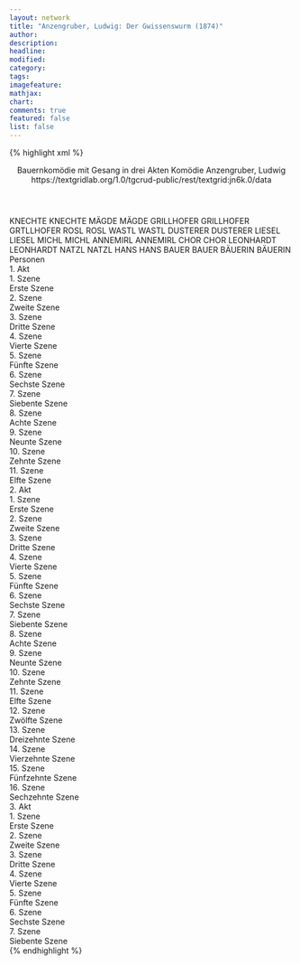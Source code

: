 ```yaml
---
layout: network
title: "Anzengruber, Ludwig: Der Gwissenswurm (1874)"
author:
description:
headline:
modified:
category:
tags:
imagefeature:
mathjax:
chart:
comments: true
featured: false
list: false
---
```

{% highlight xml %}
<?xml-model href="https://raw.githubusercontent.com/DLiNa/project/master/rules/lina.rnc"?><?xml-model href="https://raw.githubusercontent.com/DLiNa/project/master/rules/lina.sch"?>
<play xmlns="http://lina.digital">
  <header>
    <title>Der Gwissenswurm</title>
  	<subtitle>Bauernkomödie mit Gesang in drei Akten</subtitle>
  	<genretitle>Komödie</genretitle>
    <author>Anzengruber, Ludwig</author>
  	<date when="1874" type="print"/>
  	<date when="1874" type="premiere"/>
  	<source>https://textgridlab.org/1.0/tgcrud-public/rest/textgrid:jn6k.0/data</source>
  </header>
  <personae>
    <character>
      <name>KNECHTE</name>
      <alias xml:id="knechte">
        <name>KNECHTE</name>
      </alias>
    </character>
    <character>
      <name>MÄGDE</name>
      <alias xml:id="mägde">
        <name>MÄGDE</name>
      </alias>
    </character>
    <character>
      <name>GRILLHOFER</name>
      <alias xml:id="grillhofer">
        <name>GRILLHOFER</name>
      </alias>
    	<alias xml:id="grtllhofer">
    		<name>GRTLLHOFER</name>
    	</alias>
    </character>
    <character>
      <name>ROSL</name>
      <alias xml:id="rosl">
        <name>ROSL</name>
      </alias>
    </character>
    <character>
      <name>WASTL</name>
      <alias xml:id="wastl">
        <name>WASTL</name>
      </alias>
    </character>
    <character>
      <name>DUSTERER</name>
      <alias xml:id="dusterer">
        <name>DUSTERER</name>
      </alias>
    </character>
    <character>
      <name>LIESEL</name>
      <alias xml:id="liesel">
        <name>LIESEL</name>
      </alias>
    </character>
    <character>
      <name>MICHL</name>
      <alias xml:id="michl">
        <name>MICHL</name>
      </alias>
    </character>
    <character>
      <name>ANNEMIRL</name>
      <alias xml:id="annemirl">
        <name>ANNEMIRL</name>
      </alias>
    </character>
    <character>
      <name>CHOR</name>
      <alias xml:id="chor">
        <name>CHOR</name>
      </alias>
    </character>
    <character>
      <name>LEONHARDT</name>
      <alias xml:id="leonhardt">
        <name>LEONHARDT</name>
      </alias>
    </character>
    <character>
      <name>NATZL</name>
      <alias xml:id="natzl">
        <name>NATZL</name>
      </alias>
    </character>
    <character>
      <name>HANS</name>
      <alias xml:id="hans">
        <name>HANS</name>
      </alias>
    </character>
    <character>
      <name>BAUER</name>
      <alias xml:id="bauer">
        <name>BAUER</name>
      </alias>
    </character>
    <character>
      <name>BÄUERIN</name>
      <alias xml:id="bäuerin">
        <name>BÄUERIN</name>
      </alias>
    </character>
  </personae>
  <text>
    <div>
      <head>Personen</head>
    </div>
    <div>
      <head>1. Akt</head>
      <div>
        <head>1. Szene</head>
        <div>
          <head>Erste Szene</head>
          <sp who="#knechte">
            <amount n="1" unit="speech_acts"/>
            <amount n="19" unit="words"/>
            <amount n="4" unit="lines"/>
            <amount n="103" unit="chars"/>
          </sp>
          <sp who="#mägde">
            <amount n="1" unit="speech_acts"/>
            <amount n="20" unit="words"/>
            <amount n="4" unit="lines"/>
            <amount n="90" unit="chars"/>
          </sp>
          <sp who="#knechte #mägde">
            <amount n="1" unit="speech_acts"/>
            <amount n="1" unit="words"/>
            <amount n="1" unit="lines"/>
            <amount n="10" unit="chars"/>
          </sp>
        </div>
      </div>
      <div>
        <head>2. Szene</head>
        <div>
          <head>Zweite Szene</head>
          <sp who="#grillhofer">
            <amount n="5" unit="speech_acts"/>
            <amount n="93" unit="words"/>
            <amount n="4" unit="lines"/>
            <amount n="472" unit="chars"/>
          </sp>
          <sp who="#rosl">
            <amount n="5" unit="speech_acts"/>
            <amount n="55" unit="words"/>
            <amount n="5" unit="lines"/>
            <amount n="297" unit="chars"/>
          </sp>
        </div>
      </div>
      <div>
        <head>3. Szene</head>
        <div>
          <head>Dritte Szene</head>
          <sp who="#wastl">
            <amount n="5" unit="speech_acts"/>
            <amount n="204" unit="words"/>
            <amount n="2" unit="lines"/>
            <amount n="1029" unit="chars"/>
          </sp>
          <sp who="#grillhofer">
            <amount n="7" unit="speech_acts"/>
            <amount n="322" unit="words"/>
            <amount n="3" unit="lines"/>
            <amount n="1566" unit="chars"/>
          </sp>
          <sp who="#rosl">
            <amount n="5" unit="speech_acts"/>
            <amount n="40" unit="words"/>
            <amount n="5" unit="lines"/>
            <amount n="218" unit="chars"/>
          </sp>
        </div>
      </div>
      <div>
        <head>4. Szene</head>
        <div>
          <head>Vierte Szene</head>
          <sp who="#grillhofer">
            <amount n="12" unit="speech_acts"/>
            <amount n="367" unit="words"/>
            <amount n="7" unit="lines"/>
            <amount n="1859" unit="chars"/>
          </sp>
          <sp who="#wastl">
            <amount n="12" unit="speech_acts"/>
            <amount n="395" unit="words"/>
            <amount n="7" unit="lines"/>
            <amount n="2041" unit="chars"/>
          </sp>
        </div>
      </div>
      <div>
        <head>5. Szene</head>
        <div>
          <head>Fünfte Szene</head>
          <sp who="#dusterer">
            <amount n="4" unit="speech_acts"/>
            <amount n="126" unit="words"/>
            <amount n="2" unit="lines"/>
            <amount n="713" unit="chars"/>
          </sp>
          <sp who="#wastl">
            <amount n="6" unit="speech_acts"/>
            <amount n="90" unit="words"/>
            <amount n="5" unit="lines"/>
            <amount n="441" unit="chars"/>
          </sp>
          <sp who="#grillhofer">
            <amount n="6" unit="speech_acts"/>
            <amount n="66" unit="words"/>
            <amount n="5" unit="lines"/>
            <amount n="328" unit="chars"/>
          </sp>
        </div>
      </div>
      <div>
        <head>6. Szene</head>
        <div>
          <head>Sechste Szene</head>
          <sp who="#dusterer">
            <amount n="8" unit="speech_acts"/>
            <amount n="235" unit="words"/>
            <amount n="3" unit="lines"/>
            <amount n="1258" unit="chars"/>
          </sp>
          <sp who="#grillhofer">
            <amount n="7" unit="speech_acts"/>
            <amount n="110" unit="words"/>
            <amount n="6" unit="lines"/>
            <amount n="608" unit="chars"/>
          </sp>
        </div>
      </div>
      <div>
        <head>7. Szene</head>
        <div>
          <head>Siebente Szene</head>
          <sp who="#rosl">
            <amount n="3" unit="speech_acts"/>
            <amount n="13" unit="words"/>
            <amount n="3" unit="lines"/>
            <amount n="67" unit="chars"/>
          </sp>
          <sp who="#dusterer">
            <amount n="2" unit="speech_acts"/>
            <amount n="61" unit="words"/>
            <amount n="1" unit="lines"/>
            <amount n="299" unit="chars"/>
          </sp>
        </div>
      </div>
      <div>
        <head>8. Szene</head>
        <div>
          <head>Achte Szene</head>
          <sp who="#dusterer">
            <amount n="20" unit="speech_acts"/>
            <amount n="1230" unit="words"/>
            <amount n="12" unit="lines"/>
            <amount n="6508" unit="chars"/>
          </sp>
          <sp who="#grillhofer">
            <amount n="19" unit="speech_acts"/>
            <amount n="461" unit="words"/>
            <amount n="13" unit="lines"/>
            <amount n="2305" unit="chars"/>
          </sp>
        </div>
      </div>
      <div>
        <head>9. Szene</head>
        <div>
          <head>Neunte Szene</head>
        </div>
      </div>
      <div>
        <head>10. Szene</head>
        <div>
          <head>Zehnte Szene</head>
          <sp who="#wastl">
            <amount n="53" unit="speech_acts"/>
            <amount n="995" unit="words"/>
            <amount n="39" unit="lines"/>
            <amount n="4860" unit="chars"/>
          </sp>
          <sp who="#liesel">
            <amount n="52" unit="speech_acts"/>
            <amount n="667" unit="words"/>
            <amount n="41" unit="lines"/>
            <amount n="3344" unit="chars"/>
          </sp>
        </div>
      </div>
      <div>
        <head>11. Szene</head>
        <div>
          <head>Elfte Szene</head>
          <sp who="#michl">
            <amount n="2" unit="speech_acts"/>
            <amount n="13" unit="words"/>
            <amount n="2" unit="lines"/>
            <amount n="80" unit="chars"/>
          </sp>
          <sp who="#wastl">
            <amount n="7" unit="speech_acts"/>
            <amount n="84" unit="words"/>
            <amount n="6" unit="lines"/>
            <amount n="411" unit="chars"/>
          </sp>
          <sp who="#annemirl">
            <amount n="2" unit="speech_acts"/>
            <amount n="30" unit="words"/>
            <amount n="1" unit="lines"/>
            <amount n="152" unit="chars"/>
          </sp>
          <sp who="#rosl">
            <amount n="5" unit="speech_acts"/>
            <amount n="98" unit="words"/>
            <amount n="3" unit="lines"/>
            <amount n="494" unit="chars"/>
          </sp>
          <sp who="#liesel">
            <amount n="8" unit="speech_acts"/>
            <amount n="286" unit="words"/>
            <amount n="30" unit="lines"/>
            <amount n="1352" unit="chars"/>
          </sp>
          <sp who="#chor">
            <amount n="1" unit="speech_acts"/>
            <amount n="46" unit="words"/>
            <amount n="8" unit="lines"/>
            <amount n="212" unit="chars"/>
          </sp>
        </div>
      </div>
    </div>
    <div>
      <head>2. Akt</head>
      <div>
        <head>1. Szene</head>
        <div>
          <head>Erste Szene</head>
          <sp who="#dusterer">
            <amount n="9" unit="speech_acts"/>
            <amount n="469" unit="words"/>
            <amount n="2" unit="lines"/>
            <amount n="2350" unit="chars"/>
          </sp>
          <sp who="#grillhofer">
            <amount n="8" unit="speech_acts"/>
            <amount n="66" unit="words"/>
            <amount n="7" unit="lines"/>
            <amount n="324" unit="chars"/>
          </sp>
        </div>
      </div>
      <div>
        <head>2. Szene</head>
        <div>
          <head>Zweite Szene</head>
          <sp who="#wastl">
            <amount n="2" unit="speech_acts"/>
            <amount n="20" unit="words"/>
            <amount n="2" unit="lines"/>
            <amount n="101" unit="chars"/>
          </sp>
          <sp who="#grillhofer">
            <amount n="3" unit="speech_acts"/>
            <amount n="81" unit="words"/>
            <amount n="2" unit="lines"/>
            <amount n="389" unit="chars"/>
          </sp>
          <sp who="#liesel">
            <amount n="1" unit="speech_acts"/>
            <amount n="41" unit="words"/>
            <amount n="189" unit="chars"/>
          </sp>
        </div>
      </div>
      <div>
        <head>3. Szene</head>
        <div>
          <head>Dritte Szene</head>
          <sp who="#grillhofer">
            <amount n="9" unit="speech_acts"/>
            <amount n="125" unit="words"/>
            <amount n="7" unit="lines"/>
            <amount n="616" unit="chars"/>
          </sp>
          <sp who="#liesel">
            <amount n="9" unit="speech_acts"/>
            <amount n="84" unit="words"/>
            <amount n="6" unit="lines"/>
            <amount n="521" unit="chars"/>
          </sp>
        </div>
      </div>
      <div>
        <head>4. Szene</head>
        <div>
          <head>Vierte Szene</head>
          <sp who="#grillhofer">
            <amount n="29" unit="speech_acts"/>
            <amount n="1090" unit="words"/>
            <amount n="20" unit="lines"/>
            <amount n="5529" unit="chars"/>
          </sp>
          <sp who="#liesel">
            <amount n="21" unit="speech_acts"/>
            <amount n="711" unit="words"/>
            <amount n="19" unit="lines"/>
            <amount n="3623" unit="chars"/>
          </sp>
          <sp who="#wastl">
            <amount n="16" unit="speech_acts"/>
            <amount n="211" unit="words"/>
            <amount n="13" unit="lines"/>
            <amount n="1081" unit="chars"/>
          </sp>
          <sp who="#dusterer">
            <amount n="12" unit="speech_acts"/>
            <amount n="330" unit="words"/>
            <amount n="7" unit="lines"/>
            <amount n="1655" unit="chars"/>
          </sp>
        </div>
      </div>
      <div>
        <head>5. Szene</head>
        <div>
          <head>Fünfte Szene</head>
          <sp who="#dusterer">
            <amount n="4" unit="speech_acts"/>
            <amount n="185" unit="words"/>
            <amount n="1" unit="lines"/>
            <amount n="899" unit="chars"/>
          </sp>
          <sp who="#grillhofer">
            <amount n="2" unit="speech_acts"/>
            <amount n="35" unit="words"/>
            <amount n="1" unit="lines"/>
            <amount n="173" unit="chars"/>
          </sp>
          <sp who="#grtllhofer">
            <amount n="1" unit="speech_acts"/>
            <amount n="43" unit="words"/>
            <amount n="189" unit="chars"/>
          </sp>
        </div>
      </div>
      <div>
        <head>6. Szene</head>
        <div>
          <head>Sechste Szene</head>
          <sp who="#leonhardt">
            <amount n="17" unit="speech_acts"/>
            <amount n="368" unit="words"/>
            <amount n="9" unit="lines"/>
            <amount n="1935" unit="chars"/>
          </sp>
          <sp who="#dusterer">
            <amount n="8" unit="speech_acts"/>
            <amount n="43" unit="words"/>
            <amount n="8" unit="lines"/>
            <amount n="205" unit="chars"/>
          </sp>
          <sp who="#grillhofer">
            <amount n="8" unit="speech_acts"/>
            <amount n="133" unit="words"/>
            <amount n="7" unit="lines"/>
            <amount n="677" unit="chars"/>
          </sp>
        </div>
      </div>
      <div>
        <head>7. Szene</head>
        <div>
          <head>Siebente Szene</head>
          <sp who="#rosl">
            <amount n="3" unit="speech_acts"/>
            <amount n="6" unit="words"/>
            <amount n="3" unit="lines"/>
            <amount n="38" unit="chars"/>
          </sp>
          <sp who="#grillhofer">
            <amount n="3" unit="speech_acts"/>
            <amount n="99" unit="words"/>
            <amount n="1" unit="lines"/>
            <amount n="488" unit="chars"/>
          </sp>
        </div>
      </div>
      <div>
        <head>8. Szene</head>
        <div>
          <head>Achte Szene</head>
          <sp who="#dusterer">
            <amount n="4" unit="speech_acts"/>
            <amount n="15" unit="words"/>
            <amount n="4" unit="lines"/>
            <amount n="90" unit="chars"/>
          </sp>
          <sp who="#grillhofer">
            <amount n="4" unit="speech_acts"/>
            <amount n="58" unit="words"/>
            <amount n="2" unit="lines"/>
            <amount n="295" unit="chars"/>
          </sp>
        </div>
      </div>
      <div>
        <head>9. Szene</head>
        <div>
          <head>Neunte Szene</head>
          <sp who="#leonhardt">
            <amount n="3" unit="speech_acts"/>
            <amount n="55" unit="words"/>
            <amount n="2" unit="lines"/>
            <amount n="296" unit="chars"/>
          </sp>
          <sp who="#dusterer">
            <amount n="3" unit="speech_acts"/>
            <amount n="205" unit="words"/>
            <amount n="2" unit="lines"/>
            <amount n="1037" unit="chars"/>
          </sp>
        </div>
      </div>
      <div>
        <head>10. Szene</head>
        <div>
          <head>Zehnte Szene</head>
          <sp who="#wastl">
            <amount n="10" unit="speech_acts"/>
            <amount n="231" unit="words"/>
            <amount n="17" unit="lines"/>
            <amount n="1195" unit="chars"/>
          </sp>
          <sp who="#liesel">
            <amount n="8" unit="speech_acts"/>
            <amount n="188" unit="words"/>
            <amount n="11" unit="lines"/>
            <amount n="954" unit="chars"/>
          </sp>
          <sp who="#liesel #wastl">
            <amount n="1" unit="speech_acts"/>
            <amount n="54" unit="words"/>
            <amount n="10" unit="lines"/>
            <amount n="258" unit="chars"/>
          </sp>
        </div>
      </div>
      <div>
        <head>11. Szene</head>
        <div>
          <head>Elfte Szene</head>
          <sp who="#natzl">
            <amount n="8" unit="speech_acts"/>
            <amount n="64" unit="words"/>
            <amount n="8" unit="lines"/>
            <amount n="306" unit="chars"/>
          </sp>
          <sp who="#hans">
            <amount n="7" unit="speech_acts"/>
            <amount n="68" unit="words"/>
            <amount n="6" unit="lines"/>
            <amount n="309" unit="chars"/>
          </sp>
          <sp who="#bauer">
            <amount n="10" unit="speech_acts"/>
            <amount n="199" unit="words"/>
            <amount n="5" unit="lines"/>
            <amount n="970" unit="chars"/>
          </sp>
        </div>
      </div>
      <div>
        <head>12. Szene</head>
        <div>
          <head>Zwölfte Szene</head>
          <sp who="#bäuerin">
            <amount n="2" unit="speech_acts"/>
            <amount n="32" unit="words"/>
            <amount n="1" unit="lines"/>
            <amount n="170" unit="chars"/>
          </sp>
          <sp who="#natzl">
            <amount n="1" unit="speech_acts"/>
            <amount n="10" unit="words"/>
            <amount n="1" unit="lines"/>
            <amount n="58" unit="chars"/>
          </sp>
          <sp who="#hans">
            <amount n="1" unit="speech_acts"/>
            <amount n="9" unit="words"/>
            <amount n="1" unit="lines"/>
            <amount n="37" unit="chars"/>
          </sp>
        </div>
      </div>
      <div>
        <head>13. Szene</head>
        <div>
          <head>Dreizehnte Szene</head>
          <sp who="#natzl">
            <amount n="6" unit="speech_acts"/>
            <amount n="93" unit="words"/>
            <amount n="4" unit="lines"/>
            <amount n="484" unit="chars"/>
          </sp>
          <sp who="#bauer">
            <amount n="1" unit="speech_acts"/>
            <amount n="5" unit="words"/>
            <amount n="1" unit="lines"/>
            <amount n="26" unit="chars"/>
          </sp>
          <sp who="#hans">
            <amount n="5" unit="speech_acts"/>
            <amount n="59" unit="words"/>
            <amount n="4" unit="lines"/>
            <amount n="284" unit="chars"/>
          </sp>
        </div>
      </div>
      <div>
        <head>14. Szene</head>
        <div>
          <head>Vierzehnte Szene</head>
          <sp who="#bauer">
            <amount n="4" unit="speech_acts"/>
            <amount n="143" unit="words"/>
            <amount n="2" unit="lines"/>
            <amount n="752" unit="chars"/>
          </sp>
          <sp who="#bäuerin">
            <amount n="3" unit="speech_acts"/>
            <amount n="19" unit="words"/>
            <amount n="3" unit="lines"/>
            <amount n="94" unit="chars"/>
          </sp>
        </div>
      </div>
      <div>
        <head>15. Szene</head>
        <div>
          <head>Fünfzehnte Szene</head>
          <sp who="#dusterer">
            <amount n="3" unit="speech_acts"/>
            <amount n="79" unit="words"/>
            <amount n="1" unit="lines"/>
            <amount n="403" unit="chars"/>
          </sp>
          <sp who="#grillhofer">
            <amount n="9" unit="speech_acts"/>
            <amount n="115" unit="words"/>
            <amount n="6" unit="lines"/>
            <amount n="608" unit="chars"/>
          </sp>
          <sp who="#bäuerin">
            <amount n="9" unit="speech_acts"/>
            <amount n="554" unit="words"/>
            <amount n="3" unit="lines"/>
            <amount n="2789" unit="chars"/>
          </sp>
        </div>
      </div>
      <div>
        <head>16. Szene</head>
        <div>
          <head>Sechzehnte Szene</head>
          <sp who="#dusterer">
            <amount n="5" unit="speech_acts"/>
            <amount n="153" unit="words"/>
            <amount n="3" unit="lines"/>
            <amount n="743" unit="chars"/>
          </sp>
          <sp who="#hans">
            <amount n="2" unit="speech_acts"/>
            <amount n="11" unit="words"/>
            <amount n="2" unit="lines"/>
            <amount n="49" unit="chars"/>
          </sp>
          <sp who="#natzl">
            <amount n="2" unit="speech_acts"/>
            <amount n="16" unit="words"/>
            <amount n="2" unit="lines"/>
            <amount n="70" unit="chars"/>
          </sp>
          <sp who="#bauer">
            <amount n="2" unit="speech_acts"/>
            <amount n="30" unit="words"/>
            <amount n="1" unit="lines"/>
            <amount n="145" unit="chars"/>
          </sp>
          <sp who="#bäuerin">
            <amount n="1" unit="speech_acts"/>
            <amount n="9" unit="words"/>
            <amount n="1" unit="lines"/>
            <amount n="44" unit="chars"/>
          </sp>
          <sp who="#bäuerin #bauer #natzl #hans #dusterer">
            <amount n="2" unit="speech_acts"/>
            <amount n="2" unit="words"/>
            <amount n="2" unit="lines"/>
            <amount n="6" unit="chars"/>
          </sp>
        </div>
      </div>
    </div>
    <div>
      <head>3. Akt</head>
      <div>
        <head>1. Szene</head>
        <div>
          <head>Erste Szene</head>
          <sp who="#rosl">
            <amount n="8" unit="speech_acts"/>
            <amount n="162" unit="words"/>
            <amount n="5" unit="lines"/>
            <amount n="796" unit="chars"/>
          </sp>
          <sp who="#wastl">
            <amount n="7" unit="speech_acts"/>
            <amount n="175" unit="words"/>
            <amount n="3" unit="lines"/>
            <amount n="863" unit="chars"/>
          </sp>
        </div>
      </div>
      <div>
        <head>2. Szene</head>
        <div>
          <head>Zweite Szene</head>
          <sp who="#wastl">
            <amount n="2" unit="speech_acts"/>
            <amount n="23" unit="words"/>
            <amount n="1" unit="lines"/>
            <amount n="132" unit="chars"/>
          </sp>
          <sp who="#rosl">
            <amount n="4" unit="speech_acts"/>
            <amount n="22" unit="words"/>
            <amount n="4" unit="lines"/>
            <amount n="113" unit="chars"/>
          </sp>
          <sp who="#grillhofer">
            <amount n="4" unit="speech_acts"/>
            <amount n="51" unit="words"/>
            <amount n="3" unit="lines"/>
            <amount n="281" unit="chars"/>
          </sp>
        </div>
      </div>
      <div>
        <head>3. Szene</head>
        <div>
          <head>Dritte Szene</head>
          <sp who="#dusterer">
            <amount n="17" unit="speech_acts"/>
            <amount n="452" unit="words"/>
            <amount n="9" unit="lines"/>
            <amount n="2259" unit="chars"/>
          </sp>
          <sp who="#grillhofer">
            <amount n="16" unit="speech_acts"/>
            <amount n="197" unit="words"/>
            <amount n="13" unit="lines"/>
            <amount n="972" unit="chars"/>
          </sp>
        </div>
      </div>
      <div>
        <head>4. Szene</head>
        <div>
          <head>Vierte Szene</head>
          <sp who="#grillhofer">
            <amount n="2" unit="speech_acts"/>
            <amount n="146" unit="words"/>
            <amount n="1" unit="lines"/>
            <amount n="704" unit="chars"/>
          </sp>
        </div>
      </div>
      <div>
        <head>5. Szene</head>
        <div>
          <head>Fünfte Szene</head>
          <sp who="#rosl">
            <amount n="4" unit="speech_acts"/>
            <amount n="52" unit="words"/>
            <amount n="3" unit="lines"/>
            <amount n="244" unit="chars"/>
          </sp>
          <sp who="#grillhofer">
            <amount n="3" unit="speech_acts"/>
            <amount n="7" unit="words"/>
            <amount n="3" unit="lines"/>
            <amount n="27" unit="chars"/>
          </sp>
        </div>
      </div>
      <div>
        <head>6. Szene</head>
        <div>
          <head>Sechste Szene</head>
          <sp who="#liesel">
            <amount n="14" unit="speech_acts"/>
            <amount n="442" unit="words"/>
            <amount n="9" unit="lines"/>
            <amount n="2202" unit="chars"/>
          </sp>
          <sp who="#grillhofer">
            <amount n="17" unit="speech_acts"/>
            <amount n="643" unit="words"/>
            <amount n="15" unit="lines"/>
            <amount n="3304" unit="chars"/>
          </sp>
        </div>
      </div>
      <div>
        <head>7. Szene</head>
        <div>
          <head>Siebente Szene</head>
          <sp who="#dusterer">
            <amount n="2" unit="speech_acts"/>
            <amount n="21" unit="words"/>
            <amount n="2" unit="lines"/>
            <amount n="98" unit="chars"/>
          </sp>
          <sp who="#grillhofer">
            <amount n="6" unit="speech_acts"/>
            <amount n="157" unit="words"/>
            <amount n="5" unit="lines"/>
            <amount n="813" unit="chars"/>
          </sp>
          <sp who="#wastl">
            <amount n="3" unit="speech_acts"/>
            <amount n="36" unit="words"/>
            <amount n="3" unit="lines"/>
            <amount n="179" unit="chars"/>
          </sp>
          <sp who="#liesel">
            <amount n="2" unit="speech_acts"/>
            <amount n="48" unit="words"/>
            <amount n="8" unit="lines"/>
            <amount n="246" unit="chars"/>
          </sp>
          <sp who="#rosl">
            <amount n="1" unit="speech_acts"/>
            <amount n="7" unit="words"/>
            <amount n="1" unit="lines"/>
            <amount n="36" unit="chars"/>
          </sp>
          <sp who="#rosl #liesel #wastl #grillhofer #dusterer">
            <amount n="1" unit="speech_acts"/>
            <amount n="10" unit="words"/>
            <amount n="2" unit="lines"/>
            <amount n="45" unit="chars"/>
          </sp>
        </div>
      </div>
    </div>
  </text>
</play>
{% endhighlight %}